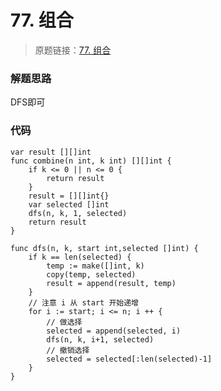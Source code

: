 # 77. 组合
> 原题链接：[77. 组合](https://leetcode-cn.com/problems/combinations/)
### 解题思路
DFS即可
### 代码
```golang
var result [][]int
func combine(n int, k int) [][]int {
	if k <= 0 || n <= 0 {
		return result
	}
	result = [][]int{}
	var selected []int
	dfs(n, k, 1, selected)
	return result
}

func dfs(n, k, start int,selected []int) {
	if k == len(selected) {
		temp := make([]int, k)
		copy(temp, selected)
		result = append(result, temp)
	}
	// 注意 i 从 start 开始递增
	for i := start; i <= n; i ++ {
		// 做选择
		selected = append(selected, i)
		dfs(n, k, i+1, selected)
		// 撤销选择
		selected = selected[:len(selected)-1]
	}
}
```
